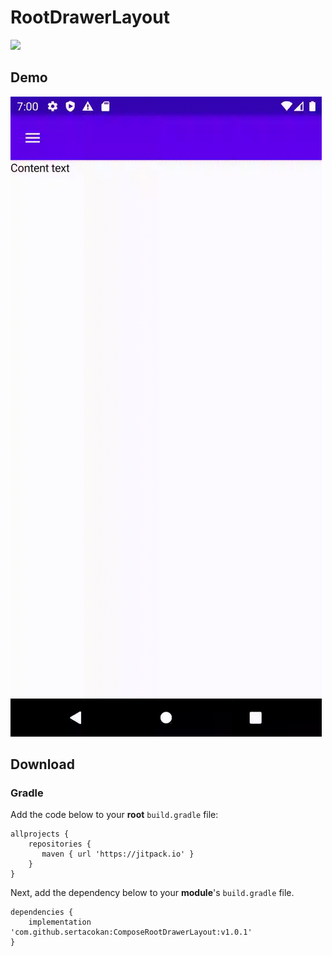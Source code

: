 # RootDrawerLayout

[![](https://jitpack.io/v/sertacokan/ComposeRootDrawerLayout.svg)](https://jitpack.io/#sertacokan/ComposeRootDrawerLayout)

## Demo

![](https://github.com/sertacokan/ComposeRootDrawerLayout/blob/main/demo_drawer_animation.gif)

## Download

### Gradle
Add the code below to your **root** `build.gradle` file:
```Gradle
allprojects {
    repositories {
       maven { url 'https://jitpack.io' }
    }
}
```
Next, add the dependency below to your **module**'s `build.gradle` file.
```Gradle
dependencies {
    implementation 'com.github.sertacokan:ComposeRootDrawerLayout:v1.0.1'
}
```
